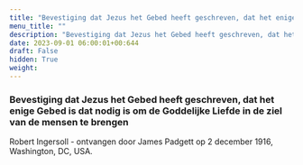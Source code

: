 ```yaml
---
title: "Bevestiging dat Jezus het Gebed heeft geschreven, dat het enige Gebed is dat nodig is om de Goddelijke Liefde in de ziel van de mensen te brengen"
menu_title: ""
description: "Bevestiging dat Jezus het Gebed heeft geschreven, dat het enige Gebed is dat nodig is om de Goddelijke Liefde in de ziel van de mensen te brengen"
date: 2023-09-01 06:00:01+00:644
draft: False
hidden: True
weight:
---
```

### Bevestiging dat Jezus het Gebed heeft geschreven, dat het enige Gebed is dat nodig is om de Goddelijke Liefde in de ziel van de mensen te brengen

Robert Ingersoll - ontvangen door James Padgett op 2 december 1916, Washington, DC, USA.
